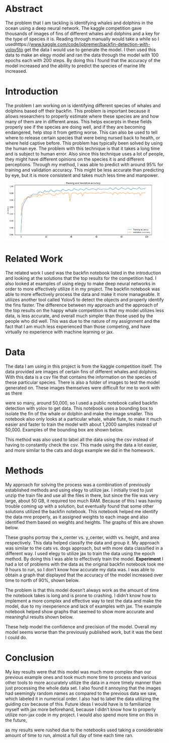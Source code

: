 # Abstract

The problem that I am tackling is identifying whales and dolphins in the ocean using a deep
neural network. The kaggle competition gave thousands of images of fins of different whales and
dolphins and a key for the type of species it is. Reading through manually would take a while so
I usedhttps://www.kaggle.com/code/jpbremer/backfin-detection-with-yolov5to get the data I
would use to generate the model. I then used this data to make an elegy model and ran the data
through the model with 100 epochs each with 200 steps. By doing this I found that the accuracy
of the model increased and the ability to predict the species of marine life increased.

# Introduction

The problem I am working on is identifying different species of whales and dolphins based off
their backfin. This problem is important because it allows researchers to properly estimate where
these species are and how many of them are in different areas. This helps excerpts in these fields
properly see if the species are doing well, and if they are becoming endangered, help stop it from
getting worse. This can also be used to tell where to release certain species that were being
nursed back to health, or where held captive before. This problem has typically been solved by
using the human eye. The problem with this technique is that it takes a long time and is subject to
human error. Also since this technique uses a lot of people, they might have different opinions on
the species it is and different perceptions. Through my method, I was able to predict with around
95% for training and validation accuracy. This might be less accurate than predicting by eye, but
it is more consistent and takes much less time and manpower.

![](Capture3.png)
# Related Work

The related work I used was the backfin notebook listed in the introduction and looking at the
solutions that the top results for the competition had. I also looked at examples of using elegy to
make deep neural networks in order to more effectively utilize it in my project. The backfin
notebook was able to more effectively process the data and make it more manageable. It utilizes
another tool called Yolov5 to detect the objects and properly identify the fins faster. The
difference between my approach and the approach of the top results on the happy whale
competition is that my model utilizes less data, is less accurate, and overall much simpler than
those used by the people who did well. This was due to the nature of my assignment and the fact
that I am much less experienced than those competing, and have virtually no experience with
machine learning or jax.

# Data

The data I am using in this project is from the kaggle competition itself. The data provided are
images of certain fins of different whales and dolphins. With this data is a csv file that contains
the information on the species of these particular species. There is also a folder of images to test
the model generated on. These images themselves were difficult for me to work with as there


were so many, around 50,000, so I used a public notebook called backfin detection with yolov
to get data. This notebook uses a bounding box to isolate the fin of the whale or dolphin and
make the image smaller. This notebook also only looks at a particular whale, whale flute, to
make it much easier and faster to train the model with about 1,2000 samples instead of 50,000.
Examples of the bounding box are shown below.

This method was also used to label all the data using the csv instead of having to constantly
check the csv. This made using the data a lot easier, and more similar to the cats and dogs
example we did in the homework.

# Methods

My approach for solving the process was a combination of previously established methods and
using elegy to utilize jax. I initially tried to just unzip the train file and use all the files in there,
but since the file was very large, about 50 GB, it required too much RAM. Because of this
I was having trouble coming up with a solution, but eventually found that some other solutions
utilized the backfin notebook. This notebook helped me identify the data mre properly, as it
assigned weights to each image and also identified them based on weights and heights. The
graphs of this are shown below.



These graphs portray the x_center vs. y_center, width vs. height, and area respectively. This data
helped classify the data and group it. My approach was similar to the cats vs. dogs approach, but
with more data classified in a different way. I used elegy to utilize jax to train the data using the
epoch method. By doing this I was able to effectively train the model.
**Experiment**
I had a lot of problems with the data as the original backfin notebook took me 9 hours to run, so I
don’t know how accurate my data was. I was able to obtain a graph that displayed that the
accuracy of the model increased over time to north of 90%, shown below.

The problem is that this model doesn’t always work as the amount of time the notebook takes is
long and is prone to crashing. I didn’t know how to implement a more complex and effective
way to test the data and make the model, due to my inexperience and lack of examples with jax.
The example notebook helped show graphs that seemed to show more accurate and meaningful
results shown below.


These help model the confidence and precision of the model. Overall my model seems worse
than the previously published work, but it was the best I could do.

# Conclusion

My key results were that this model was much more complex than our previous example ones
and took much more time to process and various other tools to more accurately utilize the data in
a more timely manner than just processing the whole data set. I also found it annoying that the
images had seemingly random names as compared to the previous data we saw, which labeled it
in numerical order. I also had to label the data utilizing the guiding csv because of this. Future
ideas I would have is to familiarize myself with jax more beforehand, because I didn’t know how
to properly utilize non-jax code in my project. I would also spend more time on this in the future,


as my results were rushed due to the notebooks used taking a considerable amount of time to run,
almost a full day of time each time ran.



